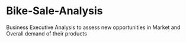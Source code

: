 # Bike-Sale-Analysis
Business Executive Analysis to assess new opportunities in Market and Overall demand of their products
